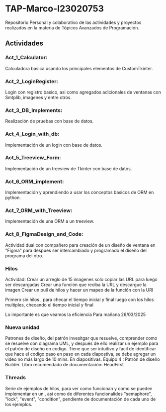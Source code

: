 # TAP-Marco-l23020753
Repositorio Personal y colaborativo de las actividades y proyectos realizados en la materia de Tópicos Avanzados de Programación.

## Actividades

### Act_1_Calculator:
Calculadora basica usando los principales elementos de CustomTkinter.

### Act_2_LoginRegister:
Login con registro basico, asi como agregados adicionales de ventanas con Smtplib, imagenes y entre otros.

### Act_3_DB_Implements:
Realización de pruebas con base de datos.

### Act_4_Login_with_db:
Implementación de un login con base de datos.

### Act_5_Treeview_Form:
Implementación de un treeview de Tkinter con base de datos.

### Act_6_ORM_implement:
Implementación y aprendiendo a usar los conceptos basicos de ORM  en python.

### Act_7_ORM_with_Treeview:
Implementación de una ORM a un treeview. 

### Act_8_FigmaDesign_and_Code:
Actividad dual con compañero para creación de un diseño de ventana en "Figma" para despues ser intercambiado y programado el diseño del programa del otro.

### Hilos
Actividad: 
Crear un arreglo de 15 imagenes solo copiar las URL para luego ser descargadas
Crear una función que reciba la URL y descargue la imagen
Crear un pull de hilos y hacer un mapeo de la función con la URl 

Primero sin hilos , para checar el tiempo inicial y final 
luego con los hilos multiples, checando el tiempo inicial y final

Lo importante es que veamos la eficiencia
Para mañana 26/03/2025

### Nueva unidad
Patrones de diseño, del patrón invesitgar que resuelve, comprender como se resuelve con diagrama UML, y después de ello
realizar un ejemplo para el patrón de diseño en codigo. Tiene que ser intuitivo y facil de identificar 
que hace el codigo paso en paso en cada diapostiva, se debe agregar un video no más largo de 10 mins.
En diapositivas. 
Equipo 4 : Patrón de diseño Builder.
Libro recomendado de documentación: HeadFirst

### Threads
Serie de ejemplos de hilos, para ver como funcionan y como se pueden implementar en un , asi como 
de diferentes funcionalides "semaphore", "lock", "event", "condition", pendiente de documentación de
cada uno de los ejemplos.


